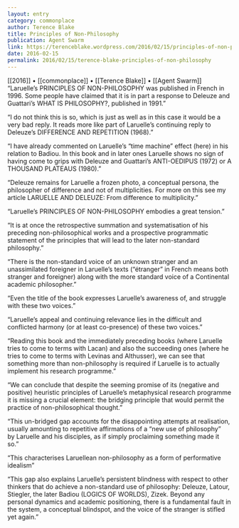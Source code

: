 ```yaml
---
layout: entry
category: commonplace
author: Terence Blake
title: Principles of Non-Philosophy
publication: Agent Swarm
link: https://terenceblake.wordpress.com/2016/02/15/principles-of-non-philosophy-creative-tension-or-self-paralysing-conflict/
date: 2016-02-15
permalink: 2016/02/15/terence-blake-principles-of-non-philosophy
---
```


[[2016]] • [[commonplace]] • [[Terence Blake]] • [[Agent Swarm]]
 
“Laruelle’s PRINCIPLES OF NON-PHILOSOPHY was published in French in 1996. Some people have claimed that it is in part a response to Deleuze and Guattari’s WHAT IS PHILOSOPHY?, published in 1991.”

“I do not think this is so, which is just as well as in this case it would be a very bad reply. It reads more like part of Laruelle’s continuing reply to Deleuze’s DIFFERENCE AND REPETITION (1968).”

“I have already commented on Laruelle’s “time machine” effect (here) in his relation to Badiou. In this book and in later ones Laruelle shows no sign of having come to grips with Deleuze and Guattari’s ANTI-OEDIPUS (1972) or A THOUSAND PLATEAUS (1980).”

“Deleuze remains for Laruelle a frozen photo, a conceptual persona, the philosopher of difference and not of multiplicities. For more on this see my article LARUELLE AND DELEUZE: From difference to multiplicity.”

“Laruelle’s PRINCIPLES OF NON-PHILOSOPHY embodies a great tension.”

“It is at once the retrospective summation and systematisation of his preceding non-philosophical works and a prospective programmatic statement of the principles that will lead to the later non-standard philosophy.”

“There is the non-standard voice of an unknown stranger and an unassimilated foreigner in Laruelle’s texts (“étranger” in French means both stranger and foreigner) along with the more standard voice of a Continental academic philosopher.”

“Even the title of the book expresses Laruelle’s awareness of, and struggle with these two voices.”

“Laruelle’s appeal and continuing relevance lies in the difficult and conflicted harmony (or at least co-presence) of these two voices.”

“Reading this book and the immediately preceding books (where Laruelle tries to come to terms with Lacan) and also the succeeding ones (where he tries to come to terms with Levinas and Althusser), we can see that something more than non-philosophy is required if Laruelle is to actually implement his research programme.”

“We can conclude that despite the seeming promise of its (negative and positive) heuristic principles of Laruelle’s metaphysical research programme it is missing a crucial element: the bridging principle that would permit the practice of non-philosophical thought.”

“This un-bridged gap accounts for the disappointing attempts at realisation, usually amounting to repetitive affirmations of a “new use of philosophy”  by Laruelle and his disciples, as if simply proclaiming something made it so.”

“This characterises Laruellean non-philosophy as a form of performative idealism”

“This gap also explains Laruelle’s persistent blindness with respect to other thinkers that do achieve a non-standard use of philosophy: Deleuze, Latour, Stiegler, the later Badiou (LOGICS OF WORLDS), Zizek. Beyond any personal dynamics and academic positioning, there is a fundamental fault in the system, a conceptual blindspot, and the voice of the stranger is stifled yet again.”

